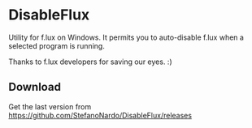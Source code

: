 # DisableFlux
Utility for f.lux on Windows. It permits you to auto-disable f.lux when a selected program is running. 

Thanks to f.lux developers for saving our eyes. :)

## Download
Get the last version from https://github.com/StefanoNardo/DisableFlux/releases
